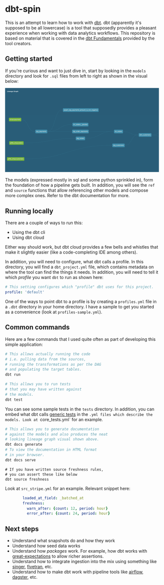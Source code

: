 # dbt-spin

This is an attempt to learn how to work with [dbt](https://www.getdbt.com/). dbt (apparently it's supposed to be all lowercase) is a tool that supposedly provides a pleasant experience when working with data analytics workflows. This repository is based on material that is covered in the [dbt Fundamentals](https://courses.getdbt.com/courses/fundamentals) provided by the tool creators.


## Getting started

If you're curious and want to just dive in, start by looking in the `models` directory and look for `.sql` files from left to right as shown in the visual below:

![Lineage Graph](./images/lineage-graph.png)

The models (expressed mostly in sql and some python sprinkled in), form the foundation of how a pipeline gets built. In addition, you will see the `ref` and `source` functions that allow referencing other models and compose more complex ones. Refer to the dbt documentation for more.

## Running locally
There are a couple of ways to run this:

* Using the dbt cli
* Using dbt cloud

Either way should work, but dbt cloud provides a few bells and whistles that make it slightly easier (like a code-completing IDE among others).

In addition, you will need to configure, what dbt calls a profile. In this directory, you will find a `dbt_project.yml` file, which contains metadata on where the tool can find the things it needs. In addition, you will need to tell it which _profile_ you want `dbt` to run as shown here:
```yml
# This setting configures which "profile" dbt uses for this project.
profile: 'default'
```
One of the ways to point dbt to a profile is by creating a `profiles.yml` file in a `.dbt` directory in your home directory. I have a sample to get you started as a convenience (look at `profiles-sample.yml`).

## Common commands
Here are a few commands that I used quite often as part of developing this simple application:

```bash
# This allows actually running the code
# i.e. pulling data from the sources,
# running the transformations as per the DAG
# and populating the target tables. 
dbt run
```

```bash
# This allows you to run tests
# that you may have written against
# the models.
dbt test
```
You can see some sample tests in the `tests` directory. In addition, you can embed what dbt calls [generic tests](https://docs.getdbt.com/docs/building-a-dbt-project/tests#generic-tests) in the `.yml files which describe the models. Look at `core_tests.yml` for an example.

```bash
# This allows you to generate documentation
# against the models and also produces the neat
# looking lineage graph visual shown above.
dbt docs generate
# To view the documentation in HTML format
# in your browser.
dbt docs serve
```
```
# If you have written source freshness rules,
# you can assert these like below
dbt source freshness
```
Look at `src_stripe.yml` for an example. Relevant snippet here: 
```yml
        loaded_at_field: _batched_at
        freshness:
          warn_after: {count: 12, period: hour}
          error_after: {count: 24, period: hour}
```
## Next steps
* Understand what snapshots do and how they work
* Understand how seed data works
* Understand how _packages_ work. For example, how dbt works with [great-expectations](https://greatexpectations.io/) to allow richer assertions.
* Understand how to integrate ingestion into the mix using something like [singer](https://www.singer.io/), [fivetran](https://www.fivetran.com/), etc.
* Understand how to make dbt work with pipeline tools like [airflow](https://airflow.apache.org/), [dagster](https://dagster.io/), etc.

